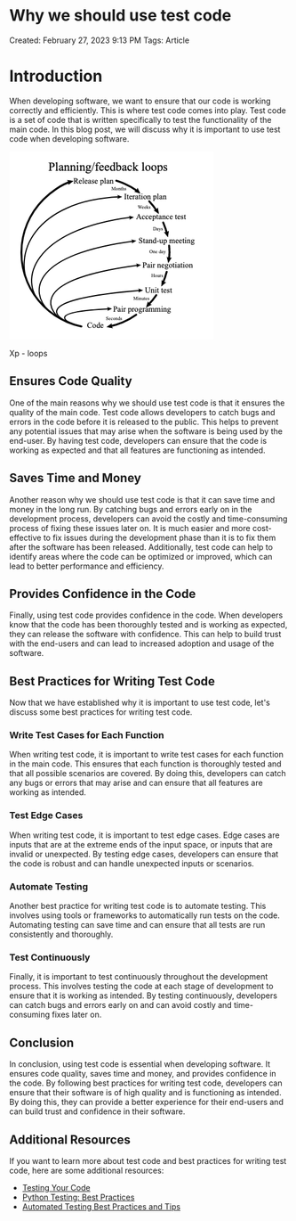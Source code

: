 # Why we should use test code

Created: February 27, 2023 9:13 PM
Tags: Article

# Introduction

When developing software, we want to ensure that our code is working correctly and efficiently. This is where test code comes into play. Test code is a set of code that is written specifically to test the functionality of the main code. In this blog post, we will discuss why it is important to use test code when developing software.

![Xp - loops](assets/Untitled.png)

Xp - loops

## Ensures Code Quality

One of the main reasons why we should use test code is that it ensures the quality of the main code. Test code allows developers to catch bugs and errors in the code before it is released to the public. This helps to prevent any potential issues that may arise when the software is being used by the end-user. By having test code, developers can ensure that the code is working as expected and that all features are functioning as intended.

## Saves Time and Money

Another reason why we should use test code is that it can save time and money in the long run. By catching bugs and errors early on in the development process, developers can avoid the costly and time-consuming process of fixing these issues later on. It is much easier and more cost-effective to fix issues during the development phase than it is to fix them after the software has been released. Additionally, test code can help to identify areas where the code can be optimized or improved, which can lead to better performance and efficiency.

## Provides Confidence in the Code

Finally, using test code provides confidence in the code. When developers know that the code has been thoroughly tested and is working as expected, they can release the software with confidence. This can help to build trust with the end-users and can lead to increased adoption and usage of the software.

## Best Practices for Writing Test Code

Now that we have established why it is important to use test code, let's discuss some best practices for writing test code.

### Write Test Cases for Each Function

When writing test code, it is important to write test cases for each function in the main code. This ensures that each function is thoroughly tested and that all possible scenarios are covered. By doing this, developers can catch any bugs or errors that may arise and can ensure that all features are working as intended.

### Test Edge Cases

When writing test code, it is important to test edge cases. Edge cases are inputs that are at the extreme ends of the input space, or inputs that are invalid or unexpected. By testing edge cases, developers can ensure that the code is robust and can handle unexpected inputs or scenarios.

### Automate Testing

Another best practice for writing test code is to automate testing. This involves using tools or frameworks to automatically run tests on the code. Automating testing can save time and can ensure that all tests are run consistently and thoroughly.

### Test Continuously

Finally, it is important to test continuously throughout the development process. This involves testing the code at each stage of development to ensure that it is working as intended. By testing continuously, developers can catch bugs and errors early on and can avoid costly and time-consuming fixes later on.

## Conclusion

In conclusion, using test code is essential when developing software. It ensures code quality, saves time and money, and provides confidence in the code. By following best practices for writing test code, developers can ensure that their software is of high quality and is functioning as intended. By doing this, they can provide a better experience for their end-users and can build trust and confidence in their software.

## Additional Resources

If you want to learn more about test code and best practices for writing test code, here are some additional resources:

- [Testing Your Code](https://realpython.com/python-testing/)
- [Python Testing: Best Practices](https://www.toptal.com/python/pytest-selenium-test-automation)
- [Automated Testing Best Practices and Tips](https://www.softwaretestinghelp.com/automation-testing-best-practices/)